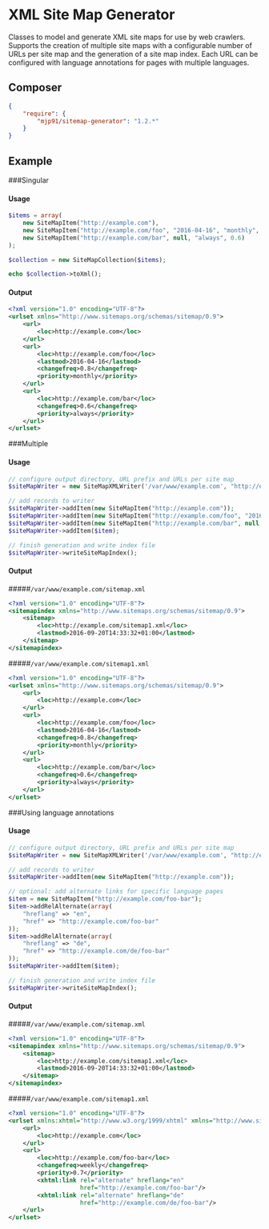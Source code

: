 # XML Site Map Generator
Classes to model and generate XML site maps for use by web crawlers. Supports
the creation of multiple site maps with a configurable number of URLs per 
site map and the generation of a site map index. Each URL can be configured with language annotations for pages with multiple languages.


## Composer
```json
{
    "require": {
        "mjp91/sitemap-generator": "1.2.*"
    }
}
```

## Example
###Singular
#### Usage
```php
$items = array(
    new SiteMapItem("http://example.com"),
    new SiteMapItem("http://example.com/foo", "2016-04-16", "monthly", 0.8),
    new SiteMapItem("http://example.com/bar", null, "always", 0.6)
);

$collection = new SiteMapCollection($items);

echo $collection->toXml();
```

#### Output
```xml
<?xml version="1.0" encoding="UTF-8"?>
<urlset xmlns="http://www.sitemaps.org/schemas/sitemap/0.9">
    <url>
        <loc>http://example.com</loc>
    </url>
    <url>
        <loc>http://example.com/foo</loc>
        <lastmod>2016-04-16</lastmod>
        <changefreq>0.8</changefreq>
        <priority>monthly</priority>
    </url>
    <url>
        <loc>http://example.com/bar</loc>
        <changefreq>0.6</changefreq>
        <priority>always</priority>
    </url>
</urlset>
```

###Multiple
#### Usage
```php
// configure output directory, URL prefix and URLs per site map
$siteMapWriter = new SiteMapXMLWriter('/var/www/example.com', "http://example.com", 50000);

// add records to writer
$siteMapWriter->addItem(new SiteMapItem("http://example.com"));
$siteMapWriter->addItem(new SiteMapItem("http://example.com/foo", "2016-04-16", "monthly", 0.8));
$siteMapWriter->addItem(new SiteMapItem("http://example.com/bar", null, "always", 0.6));
$siteMapWriter->addItem($item);

// finish generation and write index file
$siteMapWriter->writeSiteMapIndex();
```

#### Output
#####`/var/www/example.com/sitemap.xml`
```xml
<?xml version="1.0" encoding="UTF-8"?>
<sitemapindex xmlns="http://www.sitemaps.org/schemas/sitemap/0.9">
    <sitemap>
        <loc>http://example.com/sitemap1.xml</loc>
        <lastmod>2016-09-20T14:33:32+01:00</lastmod>
    </sitemap>
</sitemapindex>
```

#####`/var/www/example.com/sitemap1.xml`
```xml
<?xml version="1.0" encoding="UTF-8"?>
<urlset xmlns="http://www.sitemaps.org/schemas/sitemap/0.9">
    <url>
        <loc>http://example.com</loc>
    </url>
    <url>
        <loc>http://example.com/foo</loc>
        <lastmod>2016-04-16</lastmod>
        <changefreq>0.8</changefreq>
        <priority>monthly</priority>
    </url>
    <url>
        <loc>http://example.com/bar</loc>
        <changefreq>0.6</changefreq>
        <priority>always</priority>
    </url>
</urlset>
```

###Using language annotations
#### Usage
```php
// configure output directory, URL prefix and URLs per site map
$siteMapWriter = new SiteMapXMLWriter('/var/www/example.com', "http://example.com", 50000);

// add records to writer
$siteMapWriter->addItem(new SiteMapItem("http://example.com"));

// optional: add alternate links for specific language pages
$item = new SiteMapItem("http://example.com/foo-bar");
$item->addRelAlternate(array(
    "hreflang" => "en",
    "href" => "http://example.com/foo-bar"
));
$item->addRelAlternate(array(
    "hreflang" => "de",
    "href" => "http://example.com/de/foo-bar"
));
$siteMapWriter->addItem($item);

// finish generation and write index file
$siteMapWriter->writeSiteMapIndex();
```

#### Output
#####`/var/www/example.com/sitemap.xml`
```xml
<?xml version="1.0" encoding="UTF-8"?>
<sitemapindex xmlns="http://www.sitemaps.org/schemas/sitemap/0.9">
    <sitemap>
        <loc>http://example.com/sitemap1.xml</loc>
        <lastmod>2016-09-20T14:33:32+01:00</lastmod>
    </sitemap>
</sitemapindex>
```

#####`/var/www/example.com/sitemap1.xml`
```xml
<?xml version="1.0" encoding="UTF-8"?>
<urlset xmlns:xhtml="http://www.w3.org/1999/xhtml" xmlns="http://www.sitemaps.org/schemas/sitemap/0.9">
    <url>
        <loc>http://example.com</loc>
    </url>
    <url>
        <loc>http://example.com/foo-bar</loc>
        <changefreq>weekly</changefreq>
        <priority>0.7</priority>
        <xhtml:link rel="alternate" hreflang="en"
                    href="http://example.com/foo-bar"/>
        <xhtml:link rel="alternate" hreflang="de"
                    href="http://example.com/de/foo-bar"/>
    </url>
</urlset>
```
